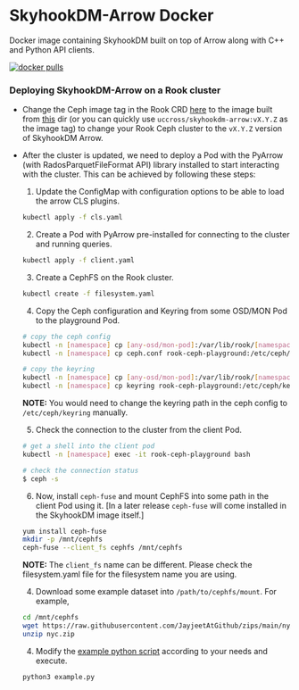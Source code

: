 # SkyhookDM-Arrow Docker 

Docker image containing SkyhookDM built on top of Arrow along with C++ and Python API clients.

[![docker pulls](https://img.shields.io/docker/pulls/uccross/skyhookdm-arrow)](https://hub.docker.com/r/uccross/skyhookdm-arrow)

### Deploying SkyhookDM-Arrow on a Rook cluster
* Change the Ceph image tag in the Rook CRD [here](https://github.com/rook/rook/blob/master/cluster/examples/kubernetes/ceph/cluster.yaml#L24) to the image built from [this](./docker) dir (or you can quickly use `uccross/skyhookdm-arrow:vX.Y.Z` as the image tag) to change your Rook Ceph cluster to the `vX.Y.Z` version of SkyhookDM Arrow. 

* After the cluster is updated, we need to deploy a Pod with the PyArrow (with RadosParquetFileFormat API) library installed to start interacting with the cluster. This can be achieved by following these steps:

  1) Update the ConfigMap with configuration options to be able to load the arrow CLS plugins.
  ```bash
  kubectl apply -f cls.yaml
  ```

  2) Create a Pod with PyArrow pre-installed for connecting to the cluster and running queries. 
  ```bash
  kubectl apply -f client.yaml
  ```

  3) Create a CephFS on the Rook cluster.
  ```bash
  kubectl create -f filesystem.yaml
  ```
  
  4) Copy the Ceph configuration and Keyring from some OSD/MON Pod to the playground Pod.
  ```bash
  # copy the ceph config
  kubectl -n [namespace] cp [any-osd/mon-pod]:/var/lib/rook/[namespace]/[namespace].config ceph.conf
  kubectl -n [namespace] cp ceph.conf rook-ceph-playground:/etc/ceph/ceph.conf

  # copy the keyring
  kubectl -n [namespace] cp [any-osd/mon-pod]:/var/lib/rook/[namespace]/client.admin.keyring keyring
  kubectl -n [namespace] cp keyring rook-ceph-playground:/etc/ceph/keyring
  ```
  **NOTE:** You would need to change the keyring path in the ceph config to `/etc/ceph/keyring` manually.

  5) Check the connection to the cluster from the client Pod.
  ```bash
  # get a shell into the client pod
  kubectl -n [namespace] exec -it rook-ceph-playground bash

  # check the connection status
  $ ceph -s
  ```

  6) Now, install `ceph-fuse` and mount CephFS into some path in the client Pod using it. [In a later release 
  `ceph-fuse` will come installed in the SkyhookDM image itself.]

  ```bash
  yum install ceph-fuse
  mkdir -p /mnt/cephfs
  ceph-fuse --client_fs cephfs /mnt/cephfs 
  ```
  **NOTE:** The `client_fs` name can be different. Please check the filesystem.yaml file for the filesystem name you are using.

  4) Download some example dataset into `/path/to/cephfs/mount`. For example,
  ```bash
  cd /mnt/cephfs
  wget https://raw.githubusercontent.com/JayjeetAtGithub/zips/main/nyc.zip
  unzip nyc.zip
  ```

  4) Modify the [example python script](./example.py) according to your needs and execute.
  ```bash
  python3 example.py
  ```
